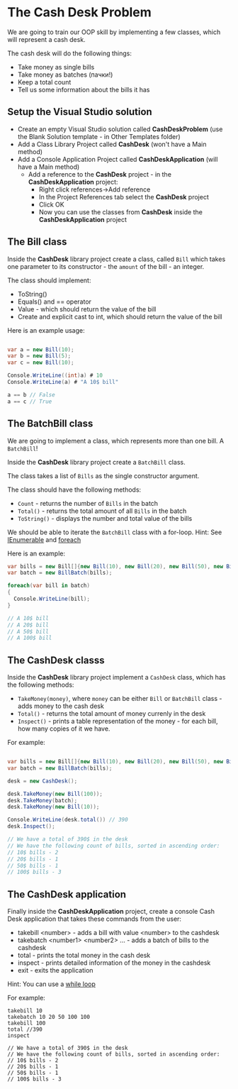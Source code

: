# The Cash Desk Problem

We are going to train our OOP skill by implementing a few classes, which will represent a cash desk.

The cash desk will do the following things:

* Take money as single bills
* Take money as batches (пачки!)
* Keep a total count
* Tell us some information about the bills it has

## Setup the Visual Studio solution

* Create an empty Visual Studio solution called **CashDeskProblem** (use the Blank Solution template - in Other Templates folder)
* Add a Class Library Project called **CashDesk** (won't have a Main method)
* Add a Console Application Project called **CashDeskApplication** (will have a Main method)
  * Add a reference to the **CashDesk** project - in the **CashDeskApplication** project:
    * Right click references->Add reference
    * In the Project References tab select the **CashDesk** project
    * Click OK
    * Now you can use the classes from **CashDesk** inside the **CashDeskApplication** project

## The Bill class

Inside the **CashDesk** library project create a class, called `Bill` which takes one parameter to its constructor - the `amount` of the bill - an integer.

The class should implement:

* ToString()
* Equals() and == operator
* Value - which should return the value of the bill
* Create and explicit cast to int, which should return the value of the bill

Here is an example usage:

```csharp

var a = new Bill(10);
var b = new Bill(5);
var c = new Bill(10);

Console.WriteLine((int)a) # 10
Console.WriteLine(a) # "A 10$ bill"

a == b // False
a == c // True

```


## The BatchBill class

We are going to implement a class, which represents more than one bill. A `BatchBill`!

Inside the **CashDesk** library project create a `BatchBill` class.

The class takes a list of `Bills` as the single constructor argument.

The class should have the following methods:

* `Count` - returns the number of `Bills` in the batch
* `Total()` - returns the total amount of all `Bills` in the batch
* `ToString()` - displays the number and total value of the bills

We should be able to iterate the `BatchBill` class with a for-loop.
Hint: See [IEnumerable](https://msdn.microsoft.com/en-us/library/system.collections.ienumerable%28v=vs.110%29.aspx) and [foreach](https://msdn.microsoft.com/en-us/library/ttw7t8t6.aspx)

Here is an example:

```csharp
var bills = new Bill[]{new Bill(10), new Bill(20), new Bill(50), new Bill(100)}
var batch = new BillBatch(bills);

foreach(var bill in batch)
{
  Console.WriteLine(bill);
}

// A 10$ bill
// A 20$ bill
// A 50$ bill
// A 100$ bill
```

## The CashDesk classs

Inside the **CashDesk** library project implement a `CashDesk` class, which has the following methods:

* `TakeMoney(money)`, where `money` can be either `Bill` or `BatchBill` class - adds money to the cash desk
* `Total()` - returns the total amount of money currenly in the desk
* `Inspect()` - prints a table representation of the money - for each bill, how many copies of it we have.

For example:

```csharp

var bills = new Bill[]{new Bill(10), new Bill(20), new Bill(50), new Bill(100), new Bill(100)}
var batch = new BillBatch(bills);

desk = new CashDesk();

desk.TakeMoney(new Bill(100));
desk.TakeMoney(batch);
desk.TakeMoney(new Bill(10));

Console.WriteLine(desk.total()) // 390
desk.Inspect();

// We have a total of 390$ in the desk
// We have the following count of bills, sorted in ascending order:
// 10$ bills - 2
// 20$ bills - 1
// 50$ bills - 1
// 100$ bills - 3

```

## The CashDesk application

Finally inside the **CashDeskApplication** project, create a console Cash Desk application that takes these commands from the user:

* takebill \<number> - adds a bill with value \<number> to the cashdesk
* takebatch \<number1> \<number2> ... - adds a batch of bills to the cashdesk
* total - prints the total money in the cash desk
* inspect - prints detailed information of the money in the cashdesk
* exit - exits the application

Hint: You can use a [while loop](http://stackoverflow.com/questions/18007246/user-input-commands-in-console-application/18007396#18007396)

For example:
```
takebill 10
takebatch 10 20 50 100 100
takebill 100
total //390
inspect

// We have a total of 390$ in the desk
// We have the following count of bills, sorted in ascending order:
// 10$ bills - 2
// 20$ bills - 1
// 50$ bills - 1
// 100$ bills - 3
```
